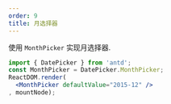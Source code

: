 ```yaml
---
order: 9
title: 月选择器
---
```


使用 `MonthPicker` 实现月选择器.

````jsx
import { DatePicker } from 'antd';
const MonthPicker = DatePicker.MonthPicker;
ReactDOM.render(
  <MonthPicker defaultValue="2015-12" />
, mountNode);
````
